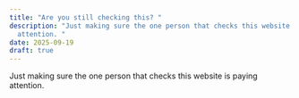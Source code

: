 ```yaml
---
title: "Are you still checking this? "
description: "Just making sure the one person that checks this website is paying
  attention. "
date: 2025-09-19
draft: true
---
```

Just making sure the one person that checks this website is paying attention.